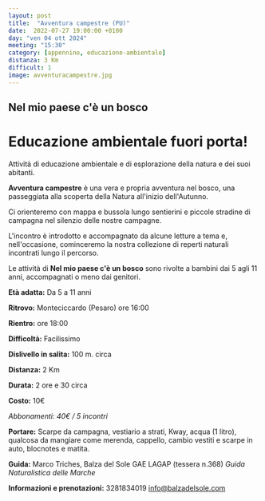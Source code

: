 ```yaml
---
layout: post
title:  "Avventura campestre (PU)"
date:  2022-07-27 19:00:00 +0100
day: "ven 04 ott 2024"
meeting: "15:30"
category: [appennino, educazione-ambientale]
distanza: 3 Km
difficult: 1
image: avventuracampestre.jpg
---
```


## Nel mio paese c'è un bosco

# Educazione ambientale fuori porta! 

Attività di educazione ambientale e di esplorazione della natura e dei suoi abitanti.

**Avventura campestre** è una vera e propria avventura nel bosco, una passeggiata alla scoperta della Natura all'inizio dell'Autunno.

Ci orienteremo con mappa e bussola lungo sentierini e piccole stradine di campagna nel silenzio delle nostre campagne.

L'incontro è introdotto e accompagnato da alcune letture a tema e, nell'occasione, cominceremo la nostra collezione di reperti naturali incontrati lungo il percorso.

Le attività di **Nel mio paese c'è un bosco** sono rivolte a bambini dai 5 agli 11 anni, accompagnati o meno dai genitori.


**Età adatta:** Da 5 a 11 anni 

**Ritrovo:** Monteciccardo (Pesaro) ore 16:00

**Rientro:** ore 18:00

**Difficoltà:** Facilissimo 

**Dislivello in salita:**  100 m. circa

**Distanza:** 2 Km

**Durata:** 2 ore e 30 circa

**Costo:** 10€

*Abbonamenti: 40€ / 5 incontri*

**Portare:** Scarpe da campagna, vestiario a strati, Kway, acqua (1 litro), qualcosa da mangiare come merenda, cappello, cambio vestiti e scarpe in auto, blocnotes e matita. 

**Guida:** Marco Triches, Balza del Sole GAE LAGAP (tessera n.368)
*Guida Naturalistica delle Marche*

**Informazioni e prenotazioni:** 3281834019 info@balzadelsole.com
